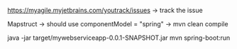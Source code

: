 https://myagile.myjetbrains.com/youtrack/issues
-> track the issue

Mapstruct
-> should use componentModel = "spring"
-> mvn clean compile

java -jar target/mywebserviceapp-0.0.1-SNAPSHOT.jar
mvn spring-boot:run